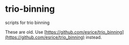 # trio-binning
scripts for trio binning

These are old. Use [https://github.com/esrice/trio_binning](https://github.com/esrice/trio_binning) instead.
